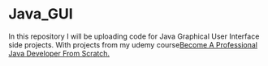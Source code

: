 # Java_GUI
In this repository I will be uploading code for Java Graphical User Interface side projects. With projects from my udemy course[Become A Professional Java Developer From Scratch.](https://www.udemy.com/course/become-a-professional-java-developer-from-scratch/)

